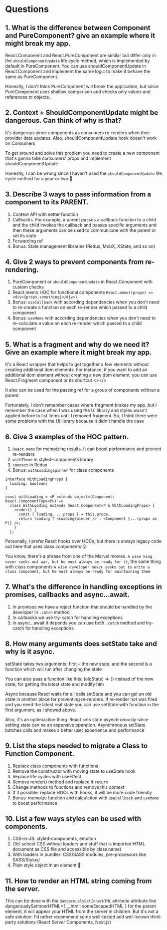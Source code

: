 # Questions

## 1. What is the difference between Component and PureComponent? give an example where it might break my app.

React.Component and React.PureComponent are similar but differ only in the `shouldComponentUpdate` life cycle method, which is implemented by default in PureComponent. You can use shouldComponentUpdate in React.Component and implement the same logic to make it behave the same as PureComponent.

Honestly, I don't think PureComponent will break the application, but since PureComponent uses shallow comparison and checks only values and references to objects.

## 2. Context + ShouldComponentUpdate might be dangerous. Can think of why is that?

It's dangerous since components as consumers re-renders when their provider data updates. Also, shouldComponentUpdate hook doesn't work on Consumers

To get around and solve this problem you need to create a new component that's gonna take consumers' props and implement shouldComponentUpdate

Honestly, I can be wrong since I haven't used the `shouldComponentUpdate` life cycle method for a year or two 🙂

## 3. Describe 3 ways to pass information from a component to its PARENT.

1. Context API with setter function
2. Callbacks. For example, a parent passes a callback function to a child and the child invokes the callback and passes specific arguments and then these arguments can be used to communicate with the parent or set its state
3. Forwarding ref
4. Bonus: State management libraries (Redux, MobX, XState, and so on)

## 4. Give 2 ways to prevent components from re-rendering.

1. PureComponent or `shouldComponentUpdate` in React.Component with custom checks
2. React.memo HOC for functional components `React.memo((props) => <div>{props.something}</div>)`
3. Bonus: `useCallback` with according dependencies when you don't need to re-create a function on each re-render which passed to a child component
4. Bonus: `useMemo` with according dependencies when you don't need to re-calculate a value on each re-render which passed to a child component

## 5. What is a fragment and why do we need it? Give an example where it might break my app.

It's a React wrapper that helps to get together a few elements without creating additional dom elements. For instance, if you want to add an additional dom element without creating a new dom element, you can use React.Fragment component or its shortcut <></>

It also can be used for the passing ref for a group of components without a parent.

Fortunately, I don't remember cases where fragment brakes my app, but I remember the case when I was using the UI library and styles wasn't applied before to list items until I removed fragment. So, I think there were some problems with the UI library because it didn't handle the case

## 6. Give 3 examples of the HOC pattern.

1. `React.memo` for memoizing results. It can boost performance and prevent re-renders
2. `withTheme` in styled-components library
3. `connect` in Redux
4. Bonus: `withLoadingSpinner` for class components

```tsx
interface WithLoadingProps {
  loading: boolean;
}

const withLoading = <P extends object>(Component: React.ComponentType<P>) =>
  class WithLoading extends React.Component<P & WithLoadingProps> {
    render() {
      const { loading, ...props } = this.props;
      return loading ? <LoadingSpinner /> : <Component {...(props as P)} />;
    }
  };
```

Personally, I prefer React hooks over HOCs, but there is always legacy code out here that uses class components 😜

You know, there's a phrase from one of the Marvel movies. `A wise king never seeks out war, but he must always be ready for it`, the same thing with class components `A wise developer never seeks out to write a class component, but he must always be ready for maintaining them`

## 7. What's the difference in handling exceptions in promises, callbacks and async...await.

1. In promises we have a reject function that should be handled by the developer in `.catch` method
2. In callbacks we use try-catch for handling exceptions
3. In async...await it depends you can use both `.catch` method and try-catch for handling exceptions

## 8. How many arguments does setState take and why is it async.

setState takes two arguments: first – the new state, and the second is a function which will run after changing the state

You can also pass a function like this: (oldState) => {} instead of the new state, for getting the latest state and modify him

Async because React waits for all calls setState and you can get an old state in another place for preventing re-renders. If re-render not was fired and you need the latest real state you can use setState with function in the first argument, as I showed above.

Also, it's an optimization thing. React sets state asynchronously since setting state can be an expensive operation. Asynchronous setState batches calls and makes a better user experience and performance

## 9. List the steps needed to migrate a Class to Function Component.

1. Replace class components with functions
2. Remove the constructor with moving state to useState hook
3. Replace life cycles with useEffect
4. Remove render() method and replace it `return`
5. Change methods to functions and remove this context
6. If it possible: replace HOCs with hooks, it will be more code friendly
7. Bonus: memoize function and calculation with `useCallback` and `useMemo` to boost performance

## 10. List a few ways styles can be used with components.

1. CSS-in-JS: styled-components, emotion
2. Old-school CSS without loaders and stuff that is imported HTML document as CSS file and accessible by class name)
3. With loaders in bundler: CSS/SASS modules, pre-processors like SASS/Stylus/
4. Plain style object in an element 🤪

## 11. How to render an HTML string coming from the server.

This can be done with the `dangerouslySetInnerHTML` attribute attribute like dangerouslySetInnerHTML={ \_\_html: someEscapedHTML } for the parent element, it will appear your HTML from the server in children. But it's not a safe solution. I'd rather recommend some well-tested and well-known third-party solutions (React Server Components, Next.js)
